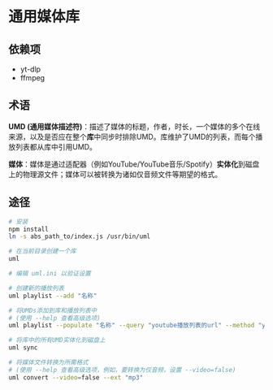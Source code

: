 # 通用媒体库

## 依赖项

- yt-dlp
- ffmpeg

## 术语

**UMD (通用媒体描述符)**：描述了媒体的标题，作者，时长，一个媒体的多个在线来源，以及是否应在整个**库**中同步时排除UMD。库维护了UMD的列表，而每个播放列表都从库中引用UMD。

**媒体**：媒体是通过适配器（例如YouTube/YouTube音乐/Spotify）**实体化**到磁盘上的物理源文件；媒体可以被转换为诸如仅音频文件等期望的格式。

## 途径

```bash
# 安装
npm install
ln -s abs_path_to/index.js /usr/bin/uml

# 在当前目录创建一个库
uml

# 编辑 uml.ini 以验证设置

# 创建新的播放列表
uml playlist --add "名称"

# 将UMDs添加到库和播放列表中
# (使用 --help 查看高级选项)
uml playlist --populate "名称" --query "youtube播放列表的url" --method "youtube"

# 将库中的所有UMD实体化到磁盘上
uml sync

# 将媒体文件转换为所需格式
# (使用 --help 查看高级选项，例如，要转换为仅音频，设置 --video=false)
uml convert --video=false --ext "mp3"
```
